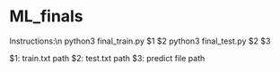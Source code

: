 # ML_finals

Instructions:\n
python3 final_train.py $1 $2
python3 final_test.py $2 $3

$1: train.txt path
$2: test.txt path
$3: predict file path
